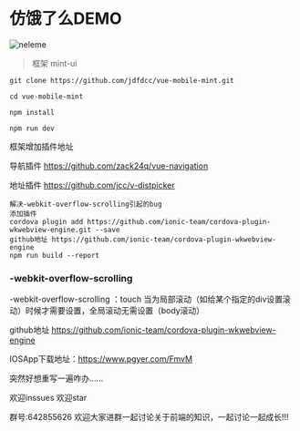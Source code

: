 # 仿饿了么DEMO

![neleme](https://github.com/jdfdcc/vue-mobile-mint/blob/master/static/img/show.gif)

> 框架 mint-ui

```
git clone https://github.com/jdfdcc/vue-mobile-mint.git

cd vue-mobile-mint

npm install 

npm run dev

```

框架增加插件地址

导航插件 https://github.com/zack24q/vue-navigation

地址插件 https://github.com/jcc/v-distpicker


```
解决-webkit-overflow-scrolling引起的bug
添加插件
cordova plugin add https://github.com/ionic-team/cordova-plugin-wkwebview-engine.git --save
github地址 https://github.com/ionic-team/cordova-plugin-wkwebview-engine
npm run build --report
```
### -webkit-overflow-scrolling 
-webkit-overflow-scrolling ：touch 当为局部滚动（如给某个指定的div设置滚动）时候才需要设置，全局滚动无需设置（body滚动）

github地址 https://github.com/ionic-team/cordova-plugin-wkwebview-engine

IOSApp下载地址：https://www.pgyer.com/FmvM

突然好想重写一遍咋办......

欢迎inssues 欢迎star

群号:642855626 欢迎大家进群一起讨论关于前端的知识，一起讨论一起成长!!!


